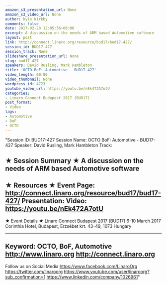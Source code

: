 ```yaml
---
amazon_s3_presentation_url: None
amazon_s3_video_url: None
author: kyle.kirkby
comments: false
date: 2017-02-28 12:05:56+00:00
excerpt: A discussion on the needs of ARM based Automotive software
layout: post
link: http://connect.linaro.org/resource/bud17/bud17-427/
session_id: BUD17-427
session_track: None
slideshare_presentation_url: None
slug: bud17-427
speakers: David Rusling, Mark Hambleton
title: 'OCTO BoF: Automotive - BUD17-427'
video_length: 00:00
video_thumbnail: None
wordpress_id: 4723
youtube_video_url: https://youtu.be/nEk472A7otU
categories:
- Linaro Connect Budapest 2017 (BUD17)
post_format:
- Video
tags:
- Automotive
- BoF
- OCTO
---
```


"Session ID: BUD17-427
Session Name: OCTO BoF: Automotive - BUD17-427
Speaker: David Rusling, Mark Hambleton
Track: 


★ Session Summary ★
A discussion on the needs of ARM based Automotive software
---------------------------------------------------
★ Resources ★
Event Page: http://connect.linaro.org/resource/bud17/bud17-427/
Presentation: 
Video: https://youtu.be/nEk472A7otU
 ---------------------------------------------------

★ Event Details ★
Linaro Connect Budapest 2017 (BUD17)
6-10 March 2017
Corinthia Hotel, Budapest,
Erzsébet krt. 43-49,
1073 Hungary

---------------------------------------------------
Keyword: OCTO, BoF, Automotive
http://www.linaro.org
http://connect.linaro.org
---------------------------------------------------
Follow us on Social Media
https://www.facebook.com/LinaroOrg
https://twitter.com/linaroorg
https://www.youtube.com/user/linaroorg?sub_confirmation=1
https://www.linkedin.com/company/1026961"
